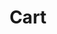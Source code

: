 ---
title: Cart
_template: shop/cart
_fieldset: page
this_page_id: shop-cart
this_layout_id: default
---